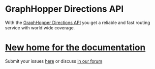 # GraphHopper Directions API

With the [GraphHopper Directions API](https://graphhopper.com/#directions-api) you get a reliable and fast routing service with world wide coverage. 

# [New home for the documentation](https://graphhopper.com/api/1/docs)

Submit your issues [here](https://github.com/graphhopper/directions-api/issues) or discuss [in our forum](https://discuss.graphhopper.com/c/directions-api)
